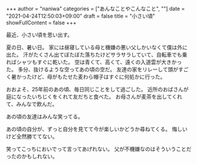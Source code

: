 +++
author = "naniwa"
categories = ["あんなことやこんなこと", ""]
date = "2021-04-24T12:50:03+09:00"
draft = false
title = "小さい頃"
showFullContent = false
+++

最近、小さい頃を思い出す。

夏の日、暑い日。
家には昼寝している母と機嫌の悪い父しかいなくて僕は外に出た。
汗がたくさん出てぼたぼた落ちたけどサラサラしていて、自転車でも乗ればシャツもすぐに乾いた。
空は青くて、高くて、遠くの入道雲が大きかった。
多分、抜けるような空ってあの頃の空だ。
友達の家をリレーして頭がすごく暑かったけど、母がもたせた麦わら帽子はすぐに何処かに行った。

おおよそ、25年前のあの頃、毎日同じことをして過ごした。
近所のおばさんが庭になったいちじくをくれて友だちと食べた。
お母さんが麦茶を出してくれて、みんなで飲んだ。

あの頃の友達はみんな笑ってる。

あの頃の自分が、ずっと自分を見てて今が楽しいかどうか尋ねてくる。
悔しいけど全然勝ててない。

笑ってこっちにおいでって言ってあげれない。
父が不機嫌なのはそういうことだったのかもしれない。

